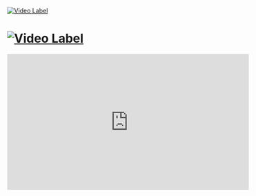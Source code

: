 
[![Video Label](http://img.youtube.com/vi/29ECwExc-_M/0.jpg)](https://youtu.be/29ECwExc-_M)




# [![Video Label](http://img.youtube.com/vi/29ECwExc-_M/1.jpg)](https://youtu.be/29ECwExc-_M)
<iframe width="560" height="315" src="https://www.youtube.com/embed/29ECwExc-_M?si=ejYVsrXEEFgfWtnT" title="YouTube video player" frameborder="0" allow="accelerometer; autoplay; clipboard-write; encrypted-media; gyroscope; picture-in-picture; web-share" referrerpolicy="strict-origin-when-cross-origin" allowfullscreen></iframe>
